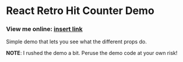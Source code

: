# React Retro Hit Counter Demo

### View me online: [insert link](http://www.coming.soon)

Simple demo that lets you see what the different props do.

**NOTE**: I rushed the demo a bit. Peruse the demo code at your own risk!
